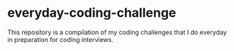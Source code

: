# everyday-coding-challenge
This repository is a compilation of my coding challenges that I do everyday in preparation for coding interviews.
